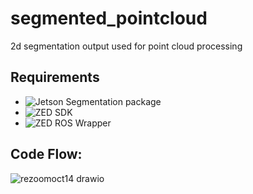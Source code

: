 # segmented_pointcloud
2d segmentation output used for point cloud processing

## Requirements

- ![Jetson Segmentation package](https://github.com/dusty-nv/jetson-inference)
- ![ZED SDK](https://www.stereolabs.com/developers/release/)
- ![ZED ROS Wrapper](https://github.com/stereolabs/zed-ros-wrapper)

## Code Flow:

![rezoomoct14 drawio](https://user-images.githubusercontent.com/90351952/196471201-0480d573-4e8f-4c5e-8c86-a7c572bf95b3.png)
